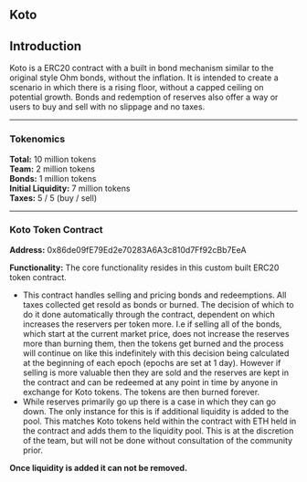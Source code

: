 ## Koto

## Introduction

Koto is a ERC20 contract with a built in bond mechanism similar to the original style Ohm bonds, without the inflation. It is intended to create a scenario in which there is a rising floor, without a capped ceiling on potential growth. Bonds and redemption of reserves also offer a way or users to buy and sell with no slippage and no taxes. 

---
### Tokenomics

**Total:** 10 million tokens <br>
**Team:** 2 million tokens <br>
**Bonds:** 1 million tokens <br>
**Initial Liquidity:** 7 million tokens <br>
**Taxes:** 5 / 5 (buy / sell)

---
### Koto Token Contract

**Address:** 0x86de09fE79Ed2e70283A6A3c810d7Ff92cBb7EeA

**Functionality:** The core functionality resides in this custom built ERC20 token contract. 

- This contract handles selling and pricing bonds and redeemptions. All taxes collected get resold as bonds or burned. The decision of which to do it done automatically through the contract, dependent on which increases the reservers per token more. I.e if selling all of the bonds, which start at the current market price, does not increase the reserves more than burning them, then the tokens get burned and the process will continue on like this indefinitely with this decision being calculated at the beginning of each epoch (epochs are set at 1 day). However if selling is more valuable then they are sold and the reserves are kept in the contract and can be redeemed at any point in time by anyone in exchange for Koto tokens. The tokens are then burned forever. 
- While reserves primarily go up there is a case in which they can go down. The only instance for this is if additional liquidity is added to the pool. This matches Koto tokens held within the contract with ETH held in the contract and adds them to the liquidity pool. This is at the discretion of the team, but will not be done without consultation of the community prior. 

**Once liquidity is added it can not be removed.**